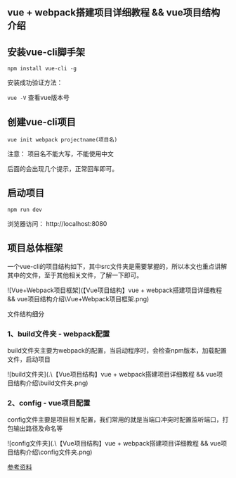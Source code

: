 ## vue + webpack搭建项目详细教程 && vue项目结构介绍



## 安装vue-cli脚手架

`npm install vue-cli -g`

安装成功验证方法：

`vue -V` 查看vue版本号



## 创建vue-cli项目

`vue init webpack projectname(项目名)`

注意： 项目名不能大写，不能使用中文

后面的会出现几个提示，正常回车即可。



## 启动项目

`npm run dev`

浏览器访问： http://localhost:8080



## 项目总体框架

 一个vue-cli的项目结构如下，其中src文件夹是需要掌握的，所以本文也重点讲解其中的文件，至于其他相关文件，了解一下即可。 

![Vue+Webpack项目框架](【Vue项目结构】vue + webpack搭建项目详细教程 && vue项目结构介绍\Vue+Webpack项目框架.png)



 文件结构细分 

### 1、build文件夹 - webpack配置

build文件夹主要为webpack的配置，当启动程序时，会检查npm版本，加载配置文件，启动项目

![build文件夹](.\【Vue项目结构】vue + webpack搭建项目详细教程 && vue项目结构介绍\build文件夹.png)



### 2、config - vue项目配置

 config文件主要是项目相关配置，我们常用的就是当端口冲突时配置监听端口，打包输出路径及命名等 

![config文件夹](.\【Vue项目结构】vue + webpack搭建项目详细教程 && vue项目结构介绍\config文件夹.png)



[参考资料](https://blog.csdn.net/weixin_45627031/article/details/107846016)

